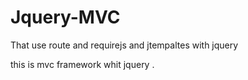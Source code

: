 # Jquery-MVC
That use route and requirejs and jtempaltes  with jquery 

this is mvc framework whit jquery .
